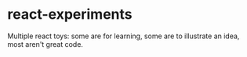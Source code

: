 # react-experiments
Multiple react toys: some are for learning, some are to illustrate an idea, most aren't great code.

